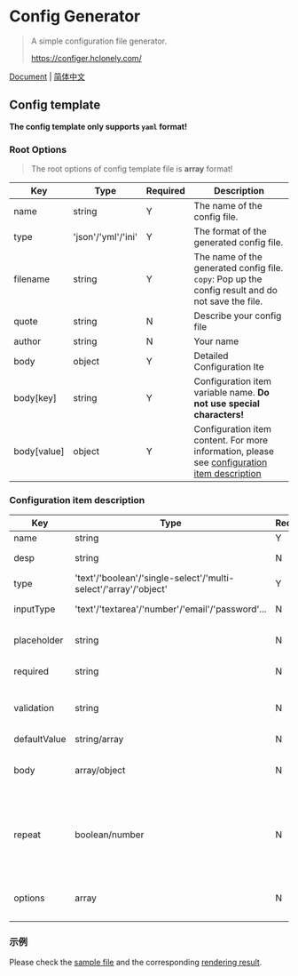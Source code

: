 # Config Generator

> A simple configuration file generator.
>
> <https://configer.hclonely.com/>

[Document](/README.md) | [简体中文](/README_CN.md)

## Config template

**The config template only supports `yaml` format!**

### Root Options

> The root options of config template file is **array** format!

| Key | Type | Required | Description |
| --- | --- | --- | --- |
| name | string | Y | The name of the config file. |
| type | 'json'/'yml'/'ini' | Y | The format of the generated config file. |
| filename | string | Y | The name of the generated config file. `copy`: Pop up the config result and do not save the file. |
| quote | string | N | Describe your config file |
| author | string | N | Your name |
| body | object | Y | Detailed Configuration Ite |
| body[key] | string | Y | Configuration item variable name. **Do not use special characters!** |
| body[value] | object | Y | Configuration item content. For more information, please see [configuration item description](#configuration-item-description) |

### Configuration item description

| Key | Type | Required | Description |
| --- | --- | --- | --- |
| name | string | Y | The name of the display. |
| desp | string | N | The description of this option. |
| type | 'text'/'boolean'/'single-select'/'multi-select'/'array'/'object' | Y | The type of this option. |
| inputType | 'text'/'textarea'/'number'/'email'/'password'... | N | The format of the input, default value is `'text'`. |
| placeholder | string | N | Background text for the input, effective when `type='text'`. |
| required | string | N | Is it required, effective when `type='text'`. |
| validation | string | N | Detect whether the user input matches the regular expression, effective when `type='text'`. |
| defaultValue | string/array | N | The default value. |
| body | array/object | N | Is it required when `type='array'`/`type='object'`. The format is the same as the `body` of root options. |
| repeat | boolean/number | N | This option takes effect when the previous level of `type='array'`. `repeat=true`: Allow users to add this option themselves. `repeat={number}`: Repeat generating this option `number` times. |
| options | array | N | Is it required when `type='single-select'`/`type='multi-select'`. Option content. |

### 示例

Please check the [sample file](/template.yaml.js) and the corresponding [rendering result](https://configer.hclonely.com/?fileLink=https%3A%2F%2Fraw.githubusercontent.com%2FHCLonely%2Fconfig-generator%2Fmain%2Ftemplate.yaml.js).
